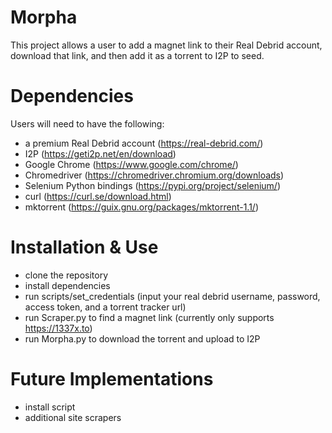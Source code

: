 # Morpha
This project allows a user to add a magnet link to their Real Debrid account, download that link, and then add it as a torrent to I2P to seed.

# Dependencies
Users will need to have the following:
- a premium Real Debrid account (https://real-debrid.com/)
- I2P (https://geti2p.net/en/download)
- Google Chrome (https://www.google.com/chrome/)
- Chromedriver (https://chromedriver.chromium.org/downloads)
- Selenium Python bindings (https://pypi.org/project/selenium/)
- curl (https://curl.se/download.html)
- mktorrent (https://guix.gnu.org/packages/mktorrent-1.1/)

# Installation & Use
- clone the repository
- install dependencies
- run scripts/set_credentials (input your real debrid username, password, access token, and a torrent tracker url)
- run Scraper.py to find a magnet link (currently only supports https://1337x.to)
- run Morpha.py to download the torrent and upload to I2P

# Future Implementations
- install script
- additional site scrapers
